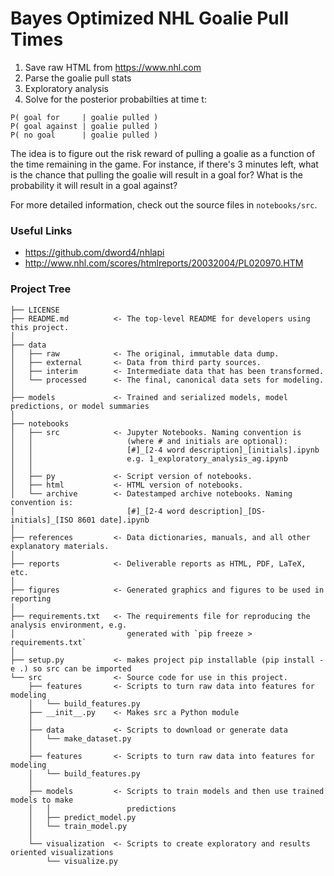 # Bayes Optimized NHL Goalie Pull Times

 1. Save raw HTML from https://www.nhl.com
 2. Parse the goalie pull stats
 3. Exploratory analysis
 4. Solve for the posterior probabilties at time t:
```
P( goal for     | goalie pulled )
P( goal against | goalie pulled )
P( no goal      | goalie pulled )
```

The idea is to figure out the risk reward of pulling a goalie as a function of the time remaining in the game. For instance, if there's 3 minutes left, what is the chance that pulling the goalie will result in a goal for? What is the probability it will result in a goal against?

For more detailed information, check out the source files in `notebooks/src`.

### Useful Links
 - https://github.com/dword4/nhlapi
 - http://www.nhl.com/scores/htmlreports/20032004/PL020970.HTM


### Project Tree

```
├── LICENSE
├── README.md          <- The top-level README for developers using this project.
│
├── data
│   ├── raw            <- The original, immutable data dump.
│   ├── external       <- Data from third party sources.
│   ├── interim        <- Intermediate data that has been transformed.
│   └── processed      <- The final, canonical data sets for modeling.
│
├── models             <- Trained and serialized models, model predictions, or model summaries
│
├── notebooks
│   ├── src            <- Jupyter Notebooks. Naming convention is
│   │                     (where # and initials are optional):
│   │                     [#]_[2-4 word description]_[initials].ipynb
│   │                     e.g. 1_exploratory_analysis_ag.ipynb
│   │
│   ├── py             <- Script version of notebooks.
│   ├── html           <- HTML version of notebooks.
│   └── archive        <- Datestamped archive notebooks. Naming convention is:
│                         [#]_[2-4 word description]_[DS-initials]_[ISO 8601 date].ipynb
│
├── references         <- Data dictionaries, manuals, and all other explanatory materials.
│
├── reports            <- Deliverable reports as HTML, PDF, LaTeX, etc.
│
├── figures            <- Generated graphics and figures to be used in reporting
│
├── requirements.txt   <- The requirements file for reproducing the analysis environment, e.g.
│                         generated with `pip freeze > requirements.txt`
│
├── setup.py           <- makes project pip installable (pip install -e .) so src can be imported
└── src                <- Source code for use in this project.
    ├── features       <- Scripts to turn raw data into features for modeling
    │   └── build_features.py
    ├── __init__.py    <- Makes src a Python module
    │
    ├── data           <- Scripts to download or generate data
    │   └── make_dataset.py
    │
    ├── features       <- Scripts to turn raw data into features for modeling
    │   └── build_features.py
    │
    ├── models         <- Scripts to train models and then use trained models to make
    │   │                 predictions
    │   ├── predict_model.py
    │   └── train_model.py
    │
    └── visualization  <- Scripts to create exploratory and results oriented visualizations
        └── visualize.py

```



